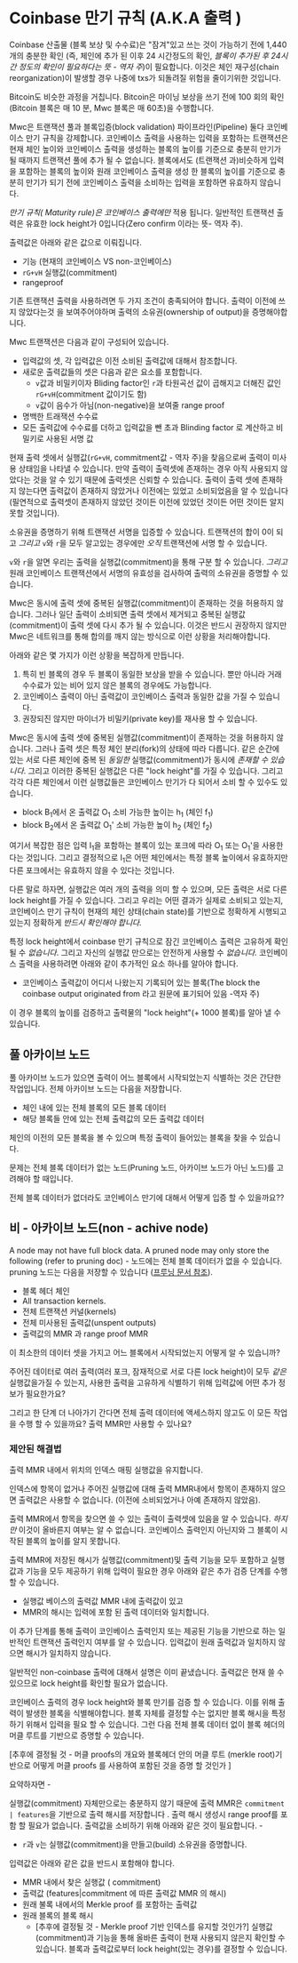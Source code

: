 # Coinbase 만기 규칙 (A.K.A 출력 )

Coinbase 산출물 (블록 보상 및 수수료)은 "잠겨"있고 쓰는 것이 가능하기 전에 1,440개의 충분한 확인 (즉, 체인에 추가 된 이후 24 시간정도의 확인, *블록이 추가된 후 24시간 정도의 확인이 필요하다는 뜻 - 역자 주*)이 필요합니다. 이것은 체인 재구성(chain reorganization)이 발생할 경우 나중에 txs가 되돌려질 위험을 줄이기위한 것입니다.

Bitcoin도 비슷한 과정을 거칩니다. Bitcoin은 마이닝 보상을 쓰기 전에 100 회의 확인 (Bitcoin 블록은 매 10 분, Mwc 블록은 매 60초)을 수행합니다.

Mwc은 트랜잭션 풀과 블록입증(block validation) 파이프라인(Pipeline) 둘다 코인베이스 만기 규칙을 강제합니다. 코인베이스 출력을 사용하는 입력을 포함하는 트랜잭션은 현재 체인 높이와 코인베이스 출력을 생성하는 블록의 높이를 기준으로 충분히 만기가 될 때까지 트랜잭션 풀에 추가 될 수 없습니다. 블록에서도 (트랜잭션 과)비슷하게 입력을 포함하는 블록의 높이와 원래 코인베이스 출력을 생성 한 블록의 높이를 기준으로 충분히 만기가 되기 전에 코인베이스 출력을 소비하는 입력을 포함하면 유효하지 않습니다.

*만기 규칙( Maturity rule)은 코인베이스 출력에만* 적용 됩니다. 일반적인 트랜잭션 출력은 유효한 lock height가 0입니다(Zero confirm 이라는 뜻- 역자 주).

출력값은 아래와 같은 값으로 이뤄집니다.

* 기능 (현재의 코인베이스 VS non-코인베이스)
* `rG+vH` 실행값(commitment)
* rangeproof

기존 트랜잭션 출력을 사용하려면 두 가지 조건이 충족되어야 합니다. 출력이 이전에 쓰지 않았다는것 을 보여주어야하며 출력의 소유권(ownership of output)을 증명해야합니다.


Mwc 트랜잭션은 다음과 같이 구성되어 있습니다.

* 입력값의 셋, 각 입력값은 이전 소비된 출력값에 대해서 참조합니다.
* 새로운 출력값들의 셋은 다음과 같은 요소를 포함합니다.
  * `v`값과 비밀키이자 Bliding factor인 `r`과 타원곡선 값이 곱해지고 더해진 값인 `rG+vH`(commitment 값이기도 함)
  * `v`값이 음수가 아님(non-negative)을 보여줄 range proof
* 명백한 트래잭션 수수료
* 모든 출력값에 수수료를 더하고 입력값을 뺀 초과 Blinding factor 로 계산하고 비밀키로 사용된 서명 값

현재 출력 셋에서 실행값(`rG+vH`, commitment값 - 역자 주)을 찾음으로써 출력이 미사용 상태임을 나타낼 수 있습니다. 만약 출력이 출력셋에 존재하는 경우 아직 사용되지 않았다는 것을 알 수 있기 때문에 출력셋은 신뢰할 수 있습니다. 출력이 출력 셋에 존재하지 않는다면 출력값이 존재하지 않았거나 이전에는 있었고 소비되었음을 알 수 있습니다 (필연적으로 출력셋이 존재하지 않았던 것이든 이전에 있었던 것이든 어떤 것이든 알지 못할 것입니다).

소유권을 증명하기 위해 트랜잭션 서명을 입증할 수 있습니다. 트랜잭션의 합이 0이 되고 *그리고* `v`와 `r`을 모두 알고있는 경우에만 *오직* 트랜잭션에 서명 할 수 있습니다.

`v`와 `r`을 알면 우리는 출력을 실행값(commitment)을 통해 구분 할 수 있습니다. *그리고* 원래 코인베이스 트랜잭션에서 서명의 유효성을 검사하여 출력의 소유권을 증명할 수 있습니다.

Mwc은 동시에 출력 셋에 중복된 실행값(commitment)이 존재하는 것을 허용하지 않습니다. 그러나 일단 출력이 소비되면 출력 셋에서 제거되고 중복된 실행값(commitment)이 출력 셋에 다시 추가 될 수 있습니다.
이것은 반드시 권장하지 않지만 Mwc은 네트워크를 통해 합의를 깨지 않는 방식으로 이런 상황을 처리해야합니다.

아래와 같은 몇 가지가 이런 상황을 복잡하게 만듭니다.

1. 특히 빈 블록의 경우 두 블록이 동일한 보상을 받을 수 있습니다. 뿐만 아니라 거래 수수료가 있는 비어 있지 않은 블록의 경우에도 가능합니다.
1. 코인베이스 출력이 아닌 출력값이 코인베이스 출력과 동일한 값을 가질 수 있습니다.
1. 권장되진 않지만 마이너가 비밀키(private key)를 재사용 할 수 있습니다.

Mwc은 동시에 출력 셋에 중복된 실행값(commitment)이 존재하는 것을 허용하지 않습니다. 그러나 출력 셋은 특정 체인 분리(fork)의 상태에 따라 다릅니다.
같은 순간에 있는 서로 다른 체인에 중복 된 *동일한* 실행값(commitment)가 동시에 *존재할 수 있습니다*. 그리고 이러한 중복된 실행값은 다른 "lock height"를 가질 수 있습니다. 그리고 각각 다른 체인에서 이런 실행값들은 코인베이스 만기가 다 되어서 소비 할 수 있수도 있습니다. 

* block B<sub>1</sub>에서 온 출력값 O<sub>1</sub> 소비 가능한 높이는 h<sub>1</sub> (체인 f<sub>1</sub>)
* block B<sub>2</sub>에서 온 출력값 O<sub>1</sub>' 소비 가능한 높이 h<sub>2</sub> (체인  f<sub>2</sub>)

여기서 복잡한 점은 입력 I<sub>1</sub>을 포함하는 블록이 있는 포크에 따라 O<sub>1</sub> 또는 O<sub>1</sub>'을 사용한다는 것입니다. 그리고 결정적으로 I<sub>1</sub>은 어떤 체인에서는 특정 블록 높이에서 유효하지만 다른 포크에서는 유효하지 않을 수 있다는 것입니다.

다른 말로 하자면, 실행값은 여러 개의 출력을 의미 할 수 있으며, 모든 출력은 서로 다른 lock height를 가질 수 있습니다.
그리고 우리는 어떤 결과가 실제로 소비되고 있는지, 코인베이스 만기 규칙이 현재의 체인 상태(chain state)를 기반으로 정확하게 시행되고 있는지 정확하게 *반드시 확인해야 합니다.*

특정 lock height에서 coinbase 만기 규칙으로 잠긴 코인베이스 출력은 고유하게 확인될 수 *없습니다*. 그리고 자신의 실행값 만으로는 안전하게 사용할 수 *없습니다.*
코인베이스 출력을 사용하려면 아래와 같이 추가적인 요소 하나를 알아야 합니다.

* 코인베이스 출력값이 어디서 나왔는지 기록되어 있는 블록(The block the coinbase output originated from 라고 원문에 표기되어 있음 -역자 주)

이 경우 블록의 높이를 검증하고 출력물의 "lock height"(+ 1000 블록)를 알아 낼 수 있습니다.

## 풀 아카이브 노드

풀 아카이브 노드가 있으면 출력이 어느 블록에서 시작되었는지 식별하는 것은 간단한 작업입니다. 전체 아카이브 노드는 다음을 저장합니다.

* 체인 내에 있는 전체 블록의 모든 블록 데이터
* 해당 블록들 안에 있는 전체 출력값의 모든 출력값 데이터

체인의 이전의 모든 블록을 볼 수 있으며 특정 출력이 들어있는 블록을 찾을 수 있습니다.

문제는 전체 블록 데이터가 없는 노드(Pruning 노드, 아카이브 노드가 아닌 노드)를 고려해야 할 때입니다.

전체 블록 데이터가 없더라도 코인베이스 만기에 대해서 어떻게 입증 할 수 있을까요??

## 비 - 아카이브 노드(non - achive node)

A node may not have full block data.
A pruned node may only store the following (refer to pruning doc) -
노드에는 전체 블록 데이터가 없을 수 있습니다. pruning 노드는 다음을 저장할 수 있습니다 ([프루닝 문서 참조](pruning_KR.md)).

* 블록 헤더 체인
* All transaction kernels.
* 전체 트랜잭션 커널(kernels)
* 전체 미사용된 출력값(unspent outputs)
* 출력값의 MMR 과 range proof MMR

이 최소한의 데이터 셋을 가지고 어느 블록에서 시작되었는지 어떻게 알 수 있습니까?

주어진 데이터로 여러 출력(여러 포크, 잠재적으로 서로 다른 lock height)이 모두 *같은* 실행값을가질 수 있는지, 사용한 출력을 고유하게 식별하기 위해 입력값에 어떤 추가 정보가 필요한가요?

그리고 한 단계 더 나아가기 간다면 전체 출력 데이터에 액세스하지 않고도 이 모든 작업을 수행 할 수 있을까요? 출력 MMR만 사용할 수 있나요?

### 제안된 해결법

출력 MMR 내에서 위치의 인덱스 매핑 실행값을 유지합니다.

인덱스에 항목이 없거나 주어진 실행값에 대해 출력 MMR내에서 항목이 존재하지 않으면 출력값은 사용할 수 없습니다. (이전에 소비되었거나 아예 존재하지 않았음).

출력 MMR에서 항목을 찾으면 쓸 수 있는 출력이 출력셋에 있음을 알 수 있습니다. *하지만* 이것이 올바른지 여부는 알 수 없습니다. 코인베이스 출력인지 아닌지와 그 블록이 시작된 블록의 높이를 알지 못합니다.

출력 MMR에 저장된 해시가 실행값(commitment)및 출력 기능을 모두 포함하고 실행값과 기능을 모두 제공하기 위해 입력이 필요한 경우 아래와 같은 추가 검증 단계를 수행 할 수 있습니다.

* 실행값 베이스의 출력값 MMR 내에 출력값이 있고
* MMR의 해시는 입력에 포함 된 출력 데이터와 일치합니다.

이 추가 단계를 통해 출력이 코인베이스 출력인지 또는 제공된 기능을 기반으로 하는 일반적인 트랜잭션 출력인지 여부를 알 수 있습니다. 입력값이 원래 출력값과 일치하지 않으면 해시가 일치하지 않습니다.

일반적인 non-coinbase 출력에 대해서 설명은 이미 끝냈습니다. 출력값은 현재 쓸 수 있으므로 lock height를 확인할 필요가 없습니다.

코인베이스 출력의 경우 lock height와 블록 만기를 검증 할 수 있습니다. 이를 위해 출력이 발생한 블록을 식별해야합니다.
블록 자체를 결정할 수는 없지만 블록 해시을 특정하기 위해서 입력을 필요 할 수 있습니다. 그런 다음 전체 블록 데이터 없이 블록 헤더의 머클 루트를 기반으로 증명할 수 있습니다.

[추후에 결정될 것 - 머클 proofs의 개요와 블록헤더 안의 머클 루트 (merkle root)기반으로 어떻게 머클 proofs 를 사용하여 포함된 것을 증명 할 것인가 ]

요약하자면 -

실행값(commitment) 자체만으로는 충분하지 않기 때문에 출력 MMR은 `commitment | features`을 기반으로 출력 해시를 저장합니다 .
출력 해시 생성시 range proof를 포함 할 필요가 없습니다.
출력값을 소비하기 위해 아래와 같은 것이 필요합니다. -

* `r`과 `v`는 실행값(commitment)을 만들고(build) 소유권을 증명합니다.

입력값은 아래와 같은 값을 반드시 포함해야 합니다.

* MMR 내에서 찾은 실행값 ( commitment)
* 출력값 (features|commitment 에 따른 출력값 MMR 의 해시)
* 원래 불록 내에서의 Merkle proof 를 포함하는 출력값
* 원래 블록의 블록 해시
  * [추후에 결정될 것 - Merkle proof 기반 인덱스를 유지할 것인가?]
실행값(commitment)과 기능을 통해 올바른 출력이 현재 사용되지 않은지 확인할 수 있습니다.
블록과 출력값로부터 lock height(있는 경우)를 결정할 수 있습니다.